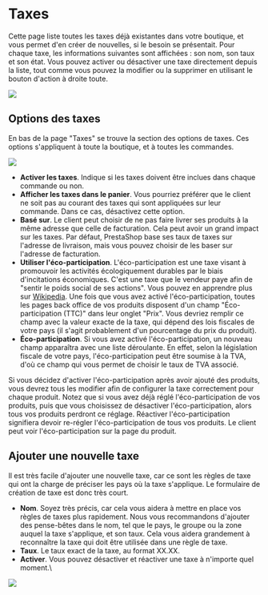 # Taxes

Cette page liste toutes les taxes déjà existantes dans votre boutique, et vous permet d'en créer de nouvelles, si le besoin se présentait. Pour chaque taxe, les informations suivantes sont affichées : son nom, son taux et son état. Vous pouvez activer ou désactiver une taxe directement depuis la liste, tout comme vous pouvez la modifier ou la supprimer en utilisant le bouton d'action à droite toute.

![](<../../../../.gitbook/assets/64225459 (1).png>)

## Options des taxes <a href="taxes-fr-optionsdestaxes" id="taxes-fr-optionsdestaxes"></a>

En bas de la page "Taxes" se trouve la section des options de taxes. Ces options s'appliquent à toute la boutique, et à toutes les commandes.

![](../../../../.gitbook/assets/64225461.png)

* **Activer les taxes**. Indique si les taxes doivent être inclues dans chaque commande ou non.
* **Afficher les taxes dans le panier**. Vous pourriez préférer que le client ne soit pas au courant des taxes qui sont appliquées sur leur commande. Dans ce cas, désactivez cette option.
* **Basé sur**. Le client peut choisir de ne pas faire livrer ses produits à la même adresse que celle de facturation. Cela peut avoir un grand impact sur les taxes. Par défaut, PrestaShop base ses taux de taxes sur l'adresse de livraison, mais vous pouvez choisir de les baser sur l'adresse de facturation.
* **Utiliser l'éco-participation**. L'éco-participation est une taxe visant à promouvoir les activités écologiquement durables par le biais d'incitations économiques. C'est une taxe que le vendeur paye afin de "sentir le poids social de ses actions". Vous pouvez en apprendre plus sur [Wikipedia](http://fr.wikipedia.org/wiki/%C3%89cotaxe). Une fois que vous avez activé l'éco-participation, toutes les pages back office de vos produits disposent d'un champ "Éco-participation (TTC)" dans leur onglet "Prix". Vous devriez remplir ce champ avec la valeur exacte de la taxe, qui dépend des lois fiscales de votre pays (il s'agit probablement d'un pourcentage du prix du produit).
* **Éco-participation**. Si vous avez activé l'éco-participation, un nouveau champ apparaîtra avec une liste déroulante. En effet, selon la législation fiscale de votre pays, l'éco-participation peut être soumise à la TVA, d'où ce champ qui vous permet de choisir le taux de TVA associé.

Si vous décidez d'activer l'éco-participation après avoir ajouté des produits, vous devrez tous les modifier afin de configurer la taxe correctement pour chaque produit. Notez que si vous avez déjà réglé l'éco-participation de vos produits, puis que vous choisissez de désactiver l'éco-participation, alors tous vos produits perdront ce réglage. Réactiver l'éco-participation signifiera devoir re-régler l'éco-participation de tous vos produits. Le client peut voir l'éco-participation sur la page du produit.

## Ajouter une nouvelle taxe <a href="taxes-fr-ajouterunenouvelletaxe" id="taxes-fr-ajouterunenouvelletaxe"></a>

Il est très facile d'ajouter une nouvelle taxe, car ce sont les règles de taxe qui ont la charge de préciser les pays où la taxe s'applique. Le formulaire de création de taxe est donc très court.

* **Nom**. Soyez très précis, car cela vous aidera à mettre en place vos règles de taxes plus rapidement. Nous vous recommandons d'ajouter des pense-bêtes dans le nom, tel que le pays, le groupe ou la zone auquel la taxe s'applique, et son taux. Cela vous aidera grandement à reconnaître la taxe qui doit être utilisée dans une règle de taxe.
* **Taux**. Le taux exact de la taxe, au format XX.XX.
* **Activer**. Vous pouvez désactiver et réactiver une taxe à n'importe quel moment.\


![](<../../../../.gitbook/assets/64225467 (1).png>)
